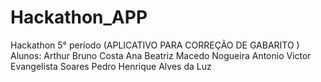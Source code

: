 # Hackathon_APP
Hackathon 5° período (APLICATIVO PARA CORREÇÃO DE GABARITO )
Alunos:
Arthur Bruno Costa
Ana Beatriz Macedo Nogueira
Antonio Victor Evangelista Soares
Pedro Henrique Alves da Luz
